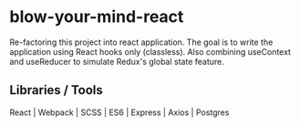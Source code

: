 # blow-your-mind-react
Re-factoring this project into react application.  The goal is to write the application using React hooks only (classless).  Also combining useContext and useReducer to simulate Redux's global state feature.  

## Libraries / Tools
React | Webpack | SCSS | ES6 | Express | Axios | Postgres

